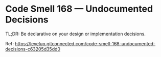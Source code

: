 # Code Smell 168 — Undocumented Decisions

TL;DR: Be declarative on your design or implementation decisions.

Ref: https://levelup.gitconnected.com/code-smell-168-undocumented-decisions-c63205d35dd0
